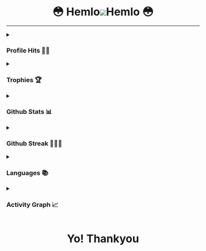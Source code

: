 <h1 align="center">😳 Hemlo<img src="https://media.giphy.com/media/LOgudBrZBvt7zym6ag/giphy.gif">Hemlo 😳</h1>

---
<details><summary><h3>Profile Hits 🥷🏻</h3></summary>
  
  [![Hits](https://hits.seeyoufarm.com/api/count/incr/badge.svg?url=https%3A%2F%2Fgithub.com%KartikRajOfficial&count_bg=%2379C83D&title_bg=%230084FF&icon=arduino.svg&icon_color=%2300FF20&title=Stalks&edge_flat=false)](https://t.me/KartikRajofficial)

</details>

<details><summary><h3>Trophies 🏆</h3></summary>
  
  [![Github Trophies](https://github-profile-trophy.vercel.app/?username=KartikRajofficial&theme=transparent&no-bg=true&margin-w=15&margin-h=10&row=1&column=6&count_private=true)](https://kartikrajofficial.com)

</details>

<details><summary><h3>Github Stats 📊</h3></summary>

  [![My github stats](https://github-readme-stats.vercel.app/api?username=KartikRajofficial&count_private=true&show_icons=true&theme=radical&include_all_commits=true&custom_title=Anand's+Github+Stats)](https://kartikrajofficial.com)

</details>

<details><summary><h3>Github Streak 👨🏻‍💻</h3></summary>

  [![GitHub Streak](https://streak-stats.demolab.com?user=kartikrajofficial&theme=radical&border_radius=5&date_format=j%20M%5B%20Y%5D&fire=FF8100)](https://kartikrajofficial.com)

</details>

<details><summary><h3>Languages 📚</h3></summary>

  [![Top Langs](https://github-readme-stats.vercel.app/api/top-langs/?username=kartkrajofficial&langs_count=10&layout=compact&theme=transparent)](https://github.com/KartikRajofficial/)

</details>

<details><summary><h3>Activity Graph 📈</h3></summary>

  [![Activity graph](https://github-readme-activity-graph.cyclic.app/graph?username=KartikRajOfficial&theme=react&area=true)](https://kartikrajofficial.com)

</details>

<h1 align="center">Yo! Thankyou  </h1>
